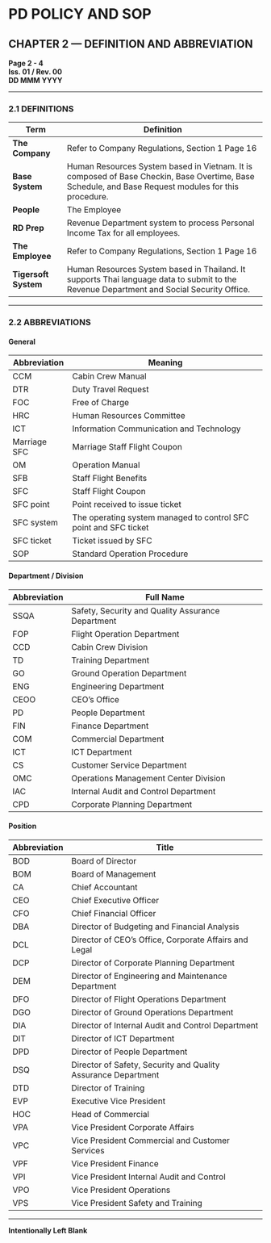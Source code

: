 # PD POLICY AND SOP

## CHAPTER 2 — DEFINITION AND ABBREVIATION

**Page 2 - 4**  
**Iss. 01 / Rev. 00**  
**DD MMM YYYY**

---

### 2.1 DEFINITIONS

| **Term** | **Definition** |
|-----------|----------------|
| **The Company** | Refer to Company Regulations, Section 1 Page 16 |
| **Base System** | Human Resources System based in Vietnam. It is composed of Base Checkin, Base Overtime, Base Schedule, and Base Request modules for this procedure. |
| **People** | The Employee |
| **RD Prep** | Revenue Department system to process Personal Income Tax for all employees. |
| **The Employee** | Refer to Company Regulations, Section 1 Page 16 |
| **Tigersoft System** | Human Resources System based in Thailand. It supports Thai language data to submit to the Revenue Department and Social Security Office. |

---

### 2.2 ABBREVIATIONS

#### General

| **Abbreviation** | **Meaning** |
|-------------------|--------------|
| CCM | Cabin Crew Manual |
| DTR | Duty Travel Request |
| FOC | Free of Charge |
| HRC | Human Resources Committee |
| ICT | Information Communication and Technology |
| Marriage SFC | Marriage Staff Flight Coupon |
| OM | Operation Manual |
| SFB | Staff Flight Benefits |
| SFC | Staff Flight Coupon |
| SFC point | Point received to issue ticket |
| SFC system | The operating system managed to control SFC point and SFC ticket |
| SFC ticket | Ticket issued by SFC |
| SOP | Standard Operation Procedure |

#### Department / Division

| **Abbreviation** | **Full Name** |
|-------------------|----------------|
| SSQA | Safety, Security and Quality Assurance Department |
| FOP | Flight Operation Department |
| CCD | Cabin Crew Division |
| TD | Training Department |
| GO | Ground Operation Department |
| ENG | Engineering Department |
| CEOO | CEO’s Office |
| PD | People Department |
| FIN | Finance Department |
| COM | Commercial Department |
| ICT | ICT Department |
| CS | Customer Service Department |
| OMC | Operations Management Center Division |
| IAC | Internal Audit and Control Department |
| CPD | Corporate Planning Department |

#### Position

| **Abbreviation** | **Title** |
|-------------------|-----------|
| BOD | Board of Director |
| BOM | Board of Management |
| CA | Chief Accountant |
| CEO | Chief Executive Officer |
| CFO | Chief Financial Officer |
| DBA | Director of Budgeting and Financial Analysis |
| DCL | Director of CEO’s Office, Corporate Affairs and Legal |
| DCP | Director of Corporate Planning Department |
| DEM | Director of Engineering and Maintenance Department |
| DFO | Director of Flight Operations Department |
| DGO | Director of Ground Operations Department |
| DIA | Director of Internal Audit and Control Department |
| DIT | Director of ICT Department |
| DPD | Director of People Department |
| DSQ | Director of Safety, Security and Quality Assurance Department |
| DTD | Director of Training |
| EVP | Executive Vice President |
| HOC | Head of Commercial |
| VPA | Vice President Corporate Affairs |
| VPC | Vice President Commercial and Customer Services |
| VPF | Vice President Finance |
| VPI | Vice President Internal Audit and Control |
| VPO | Vice President Operations |
| VPS | Vice President Safety and Training |

---

**Intentionally Left Blank**